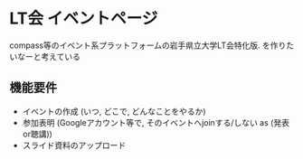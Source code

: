 # LT会 イベントページ
compass等のイベント系プラットフォームの岩手県立大学LT会特化版.  を作りたいなーと考えている

## 機能要件
* イベントの作成 (いつ, どこで, どんなことをやるか)
* 参加表明 (Googleアカウント等で, そのイベントへjoinする/しない as (発表or聴講))
* スライド資料のアップロード

